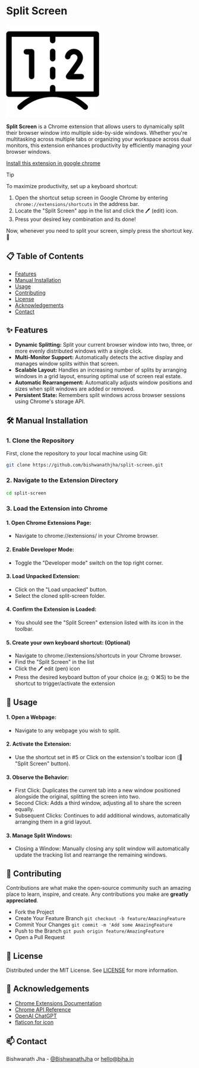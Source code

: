# Split Screen

<img src="assets/icons/icon.png" alt="Logo" width="250">

**Split Screen** is a Chrome extension that allows users to dynamically split their browser window into multiple side-by-side windows. Whether you're multitasking across multiple tabs or organizing your workspace across dual monitors, this extension enhances productivity by efficiently managing your browser windows.

<a href="https://chromewebstore.google.com/detail/split-screen/fpoojapmpfdminipddohflbhilkjbmjj?utm_source=github" target="_blank">Install this extension in google chrome</a>

> [!TIP]
> To maximize productivity, set up a keyboard shortcut:
> 
> 1. Open the shortcut setup screen in Google Chrome by entering `chrome://extensions/shortcuts` in the address bar.
> 2. Locate the "Split Screen" app in the list and click the 🖊️ (edit) icon.
> 3. Press your desired key combination and its done!
> 
> Now, whenever you need to split your screen, simply press the shortcut key. 🚀



## 📋 **Table of Contents**

- [Features](#-features)
- [Manual Installation](#-manual-installation)
- [Usage](#-usage)
- [Contributing](#-contributing)
- [License](#-license)
- [Acknowledgements](#-acknowledgements)
- [Contact](#-contact)

## ✨ **Features**

- **Dynamic Splitting:** Split your current browser window into two, three, or more evenly distributed windows with a single click.
- **Multi-Monitor Support:** Automatically detects the active display and manages window splits within that screen.
- **Scalable Layout:** Handles an increasing number of splits by arranging windows in a grid layout, ensuring optimal use of screen real estate.
- **Automatic Rearrangement:** Automatically adjusts window positions and sizes when split windows are added or removed.
- **Persistent State:** Remembers split windows across browser sessions using Chrome's storage API.

## 🛠️ **Manual Installation**

### **1. Clone the Repository**

First, clone the repository to your local machine using Git:

```bash
git clone https://github.com/bishwanathjha/split-screen.git
```

### **2. Navigate to the Extension Directory**
```bash
cd split-screen
```


### **3. Load the Extension into Chrome**

#### 1. Open Chrome Extensions Page:
- Navigate to chrome://extensions/ in your Chrome browser.

#### 2. Enable Developer Mode:
- Toggle the "Developer mode" switch on the top right corner.

#### 3. Load Unpacked Extension:
- Click on the "Load unpacked" button.
- Select the cloned split-screen folder.

#### 4. Confirm the Extension is Loaded:
- You should see the "Split Screen" extension listed with its icon in the toolbar.

#### 5. Create your own keyboard shortcut: (Optional)
- Navigate to chrome://extensions/shortcuts in your Chrome browser.
- Find the "Split Screen" in the list
- Click the 🖊️ edit (pen) icon
- Press the desired keyboard button of your choice (e.g; ⇧⌘S) to be the shortcut to trigger/activate the extension

## 🚀 Usage 

#### 1. Open a Webpage:
- Navigate to any webpage you wish to split.

#### 2. Activate the Extension:
- Use the shortcut set in #5 or Click on the extension's toolbar icon (🔗 "Split Screen" button).

#### 3. Observe the Behavior:
- First Click: Duplicates the current tab into a new window positioned alongside the original, splitting the screen into two.
- Second Click: Adds a third window, adjusting all to share the screen equally.
- Subsequent Clicks: Continues to add additional windows, automatically arranging them in a grid layout.

#### 3. Manage Split Windows:
- Closing a Window: Manually closing any split window will automatically update the tracking list and rearrange the remaining windows.

## 🙌 Contributing
Contributions are what make the open-source community such an amazing place to learn, inspire, and create. Any contributions you make are **greatly appreciated**.

- Fork the Project
- Create Your Feature Branch `git checkout -b feature/AmazingFeature`
- Commit Your Changes `git commit -m 'Add some AmazingFeature`
- Push to the Branch `git push origin feature/AmazingFeature`
- Open a Pull Request

## 📄 License
Distributed under the MIT License. See [LICENSE](https://github.com/bishwanathjha/split-screen/blob/main/LICENSE) for more information.


## 🙏 Acknowledgements
- [Chrome Extensions Documentation](https://developer.chrome.com/docs/extensions/)
- [Chrome API Reference](https://developer.chrome.com/docs/extensions/reference/)
- [OpenAI ChatGPT](https://chat.openai.com/)
- [flaticon for icon](https://www.flaticon.com)

##  📫 Contact
Bishwanath Jha - [@BishwanathJha](https://x.com/BishwanathJha) or hello@bjha.in